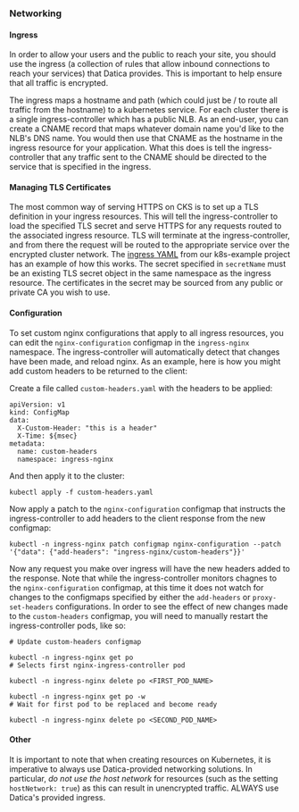 ### Networking

#### Ingress

In order to allow your users and the public to reach your site, you should use the ingress (a collection of rules that allow inbound connections to reach your services) that Datica provides. This is important to help ensure that all traffic is encrypted.

The ingress maps a hostname and path (which could just be / to route all traffic from the hostname) to a kubernetes service. For each cluster there is a single ingress-controller which has a public NLB. As an end-user, you can create a CNAME record that maps whatever domain name you'd like to the NLB's DNS name. You would then use that CNAME as the hostname in the ingress resource for your application. What this does is tell the ingress-controller that any traffic sent to the CNAME should be directed to the service that is specified in the ingress.

#### Managing TLS Certificates
The most common way of serving HTTPS on CKS is to set up a TLS definition in your ingress resources. This will tell the ingress-controller to load the specified TLS secret and serve HTTPS for any requests routed to the associated ingress resource. TLS will terminate at the ingress-controller, and from there the request will be routed to the appropriate service over the encrypted cluster network. The [ingress YAML](https://github.com/daticahealth/k8s-example/blob/master/ingress.yaml) from our k8s-example project has an example of how this works. The secret specified in `secretName` must be an existing TLS secret object in the same namespace as the ingress resource. The certificates in the secret may be sourced from any public or private CA you wish to use.

#### Configuration
To set custom nginx configurations that apply to all ingress resources, you can edit the `nginx-configuration` configmap in the `ingress-nginx` namespace. The ingress-controller will automatically detect that changes have been made, and reload nginx. As an example, here is how you might add custom headers to be returned to the client:

Create a file called `custom-headers.yaml` with the headers to be applied:

```
apiVersion: v1
kind: ConfigMap
data:
  X-Custom-Header: "this is a header"
  X-Time: ${msec}
metadata:
  name: custom-headers
  namespace: ingress-nginx
```

And then apply it to the cluster:

```
kubectl apply -f custom-headers.yaml
```

Now apply a patch to the `nginx-configuration` configmap that instructs the ingress-controller to add headers to the client response from the new configmap:

```
kubectl -n ingress-nginx patch configmap nginx-configuration --patch '{"data": {"add-headers": "ingress-nginx/custom-headers"}}'
```

Now any request you make over ingress will have the new headers added to the response. Note that while the ingress-controller monitors chagnes to the `nginx-configuration` configmap, at this time it does not watch for changes to the configmaps specified by either the `add-headers` or `proxy-set-headers` configurations. In order to see the effect of new changes made to the `custom-headers` configmap, you will need to manually restart the ingress-controller pods, like so:

```
# Update custom-headers configmap

kubectl -n ingress-nginx get po
# Selects first nginx-ingress-controller pod

kubectl -n ingress-nginx delete po <FIRST_POD_NAME>

kubectl -n ingress-nginx get po -w
# Wait for first pod to be replaced and become ready

kubectl -n ingress-nginx delete po <SECOND_POD_NAME>
```

#### Other
It is important to note that when creating resources on Kubernetes, it is imperative to always use Datica-provided networking solutions. In particular, *do not use the host network* for resources (such as the setting `hostNetwork: true`) as this can result in unencrypted traffic. ALWAYS use Datica's provided ingress.
